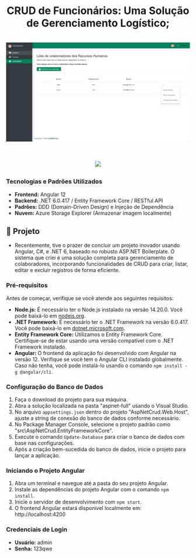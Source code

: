  <h1 align="center">
    CRUD de Funcionários: Uma Solução de Gerenciamento Logístico;
</h1>
<br>
  <img src="https://github.com/EnilsonNeto/crud-aspnet/blob/main/angular/src/shared/images/fixedImage.jpg">
<br>
<h1 align="center">
<img src="https://github.com/EnilsonNeto/crud-aspnet/blob/main/angular/src/shared/images/videoImage.gif">
</h1>

### Tecnologias e Padrões Utilizados
- **Frontend:** Angular 12
- **Backend:** .NET 6.0.417 / Entity Framework Core / RESTful API
- **Padrões:** DDD (Domain-Driven Design) e Injeção de Dependência
- **Nuvem:** Azure Storage Explorer (Armazenar imagem localmente)

## 🚀 Projeto

- Recentemente, tive o prazer de concluir um projeto inovador usando Angular, C#, e .NET 6, baseado no robusto ASP.NET Boilerplate. O sistema que criei é uma solução completa para gerenciamento de colaboradores, incorporando funcionalidades de CRUD para criar, listar, editar e excluir registros de forma eficiente.

### Pré-requisitos

Antes de começar, verifique se você atende aos seguintes requisitos:

- **Node.js:** É necessário ter o Node.js instalado na versão 14.20.0. Você pode baixá-lo em [nodejs.org](https://nodejs.org/).
- **.NET Framework:** É necessário ter o .NET Framework na versão 6.0.417. Você pode baixá-lo em [dotnet.microsoft.com](https://dotnet.microsoft.com/download/dotnet-framework).
- **Entity Framework Core:** Utilizamos o Entity Framework Core. Certifique-se de estar usando uma versão compatível com o .NET Framework instalado.
- **Angular:** O frontend da aplicação foi desenvolvido com Angular na versão 12. Verifique se você tem o Angular CLI instalado globalmente. Caso não tenha, você pode instalá-lo usando o comando `npm install -g @angular/cli`.

### Configuração do Banco de Dados

1. Faça o download do projeto para sua máquina.
2. Abra a solução localizada na pasta "aspnet-full" usando o Visual Studio.
3. No arquivo `appsettings.json` dentro do projeto "AspNetCrud.Web.Host", ajuste a string de conexão do banco de dados conforme necessário.
4. No Package Manager Console, selecione o projeto padrão como "src\AspNetCrud.EntityFrameworkCore".
5. Execute o comando `Update-Database` para criar o banco de dados com base nas configurações.
6. Após a criação bem-sucedida do banco de dados, inicie o projeto para lançar a aplicação.

### Iniciando o Projeto Angular

1. Abra um terminal e navegue até a pasta do seu projeto Angular.
2. Instale as dependências do projeto Angular com o comando `npm install`.
3. Inicie o servidor de desenvolvimento com `npm start`.
4. O frontend Angular estará disponível localmente em: http://localhost:4200

### Credenciais de Login

- **Usuário:** admin
- **Senha:** 123qwe
